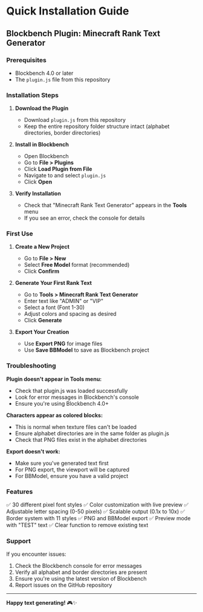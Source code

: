# Quick Installation Guide

## Blockbench Plugin: Minecraft Rank Text Generator

### Prerequisites
- Blockbench 4.0 or later
- The `plugin.js` file from this repository

### Installation Steps

1. **Download the Plugin**
   - Download `plugin.js` from this repository
   - Keep the entire repository folder structure intact (alphabet directories, border directories)

2. **Install in Blockbench**
   - Open Blockbench
   - Go to **File > Plugins**
   - Click **Load Plugin from File**
   - Navigate to and select `plugin.js`
   - Click **Open**

3. **Verify Installation**
   - Check that "Minecraft Rank Text Generator" appears in the **Tools** menu
   - If you see an error, check the console for details

### First Use

1. **Create a New Project**
   - Go to **File > New**
   - Select **Free Model** format (recommended)
   - Click **Confirm**

2. **Generate Your First Rank Text**
   - Go to **Tools > Minecraft Rank Text Generator**
   - Enter text like "ADMIN" or "VIP"
   - Select a font (Font 1-30)
   - Adjust colors and spacing as desired
   - Click **Generate**

3. **Export Your Creation**
   - Use **Export PNG** for image files
   - Use **Save BBModel** to save as Blockbench project

### Troubleshooting

**Plugin doesn't appear in Tools menu:**
- Check that plugin.js was loaded successfully
- Look for error messages in Blockbench's console
- Ensure you're using Blockbench 4.0+

**Characters appear as colored blocks:**
- This is normal when texture files can't be loaded
- Ensure alphabet directories are in the same folder as plugin.js
- Check that PNG files exist in the alphabet directories

**Export doesn't work:**
- Make sure you've generated text first
- For PNG export, the viewport will be captured
- For BBModel, ensure you have a valid project

### Features

✅ 30 different pixel font styles
✅ Color customization with live preview
✅ Adjustable letter spacing (0-50 pixels)
✅ Scalable output (0.1x to 10x)
✅ Border system with 11 styles
✅ PNG and BBModel export
✅ Preview mode with "TEST" text
✅ Clear function to remove existing text

### Support

If you encounter issues:
1. Check the Blockbench console for error messages
2. Verify all alphabet and border directories are present
3. Ensure you're using the latest version of Blockbench
4. Report issues on the GitHub repository

---

**Happy text generating!** 🎮✨